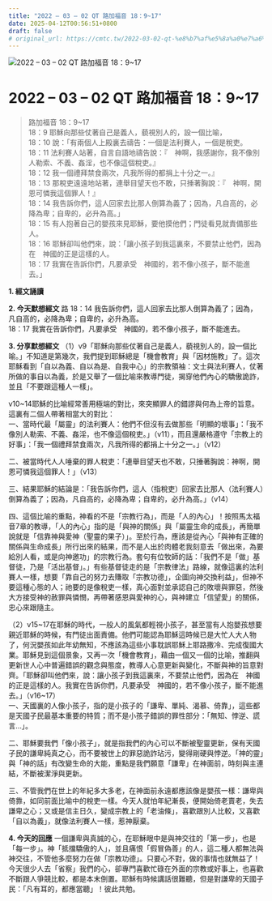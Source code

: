 ```yaml
---
title: "2022 – 03 – 02 QT 路加福音 18：9~17"
date: 2025-04-12T00:56:51+0800
draft: false
# original_url: https://cmtc.tw/2022-03-02-qt-%e8%b7%af%e5%8a%a0%e7%a6%8f%e9%9f%b3-18%ef%bc%9a917
---
```


![2022 – 03 – 02 QT 路加福音 18：9\~17](/images/qt.jpg   "2022 – 03 – 02 QT 路加福音 18：9\~17")

# 2022 – 03 – 02 QT 路加福音 18：9\~17

> 路加福音 18：9\~17  
> 18：9 耶穌向那些仗著自己是義人，藐視別人的，設一個比喻，  
> 18：10 說：「有兩個人上殿裏去禱告：一個是法利賽人，一個是稅吏。  
> 18：11 法利賽人站著，自言自語地禱告說：『　神啊，我感謝你，我不像別人勒索、不義、姦淫，也不像這個稅吏。』  
> 18：12 我一個禮拜禁食兩次，凡我所得的都捐上十分之一。』  
> 18：13 那稅吏遠遠地站著，連舉目望天也不敢，只捶著胸說：『　神啊，開恩可憐我這個罪人！』  
> 18：14 我告訴你們，這人回家去比那人倒算為義了；因為，凡自高的，必降為卑；自卑的，必升為高。」  
> 18：15 有人抱著自己的嬰孩來見耶穌，要他摸他們；門徒看見就責備那些人。  
> 18：16 耶穌卻叫他們來，說：「讓小孩子到我這裏來，不要禁止他們，因為在　神國的正是這樣的人。  
> 18：17 我實在告訴你們，凡要承受　神國的，若不像小孩子，斷不能進去。」

**1. 經文誦讀**

**2.  今天默想經文**
路 18：14 我告訴你們，這人回家去比那人倒算為義了；因為，凡自高的，必降為卑；自卑的，必升為高。  
18：17 我實在告訴你們，凡要承受　神國的，若不像小孩子，斷不能進去。

**3. 分享默想經文**
（1）v9「耶穌向那些仗著自己是義人，藐視別人的，設一個比喻。」不知道是第幾次，我們提到耶穌總是「機會教育」與「因材施教」了。這次耶穌看到「自以為義、自以為是、自我中心」的宗教領袖：文士與法利賽人，仗著所做的事自以為義，於是又舉了一個比喻來教導門徒，揭穿他們內心的驕傲詭詐，並且「不要跟這種人一樣」。

v10\~14耶穌的比喻經常善用極端的對比，來突顯罪人的錯謬與何為上帝的旨意。這裏有二個人帶著相當大的對比：  
一、當時代最「屬靈」的法利賽人：他們不但沒有去做那些「明顯的壞事」：「我不像別人勒索、不義、姦淫，也不像這個稅吏。」（v11），而且還嚴格遵守「宗教上的好事」：「我一個禮拜禁食兩次，凡我所得的都捐上十分之一。」（v12）

二、被當時代人人唾棄的罪人稅吏：「連舉目望天也不敢，只捶著胸說：神啊，開恩可憐我這個罪人！」（v13）

三、結果耶穌的結論是：「我告訴你們，這人（指稅吏）回家去比那人（法利賽人）倒算為義了；因為，凡自高的，必降為卑；自卑的，必升為高。」（v14）

四、這個比喻的重點，神看的不是「宗教行為」，而是「人的內心」！按照馬太福音7章的教導，「人的內心」指的是「與神的關係」與「屬靈生命的成長」，再簡單說就是「信靠神與愛神（聖靈的果子）」。至於行為，應該是從內心「與神有正確的關係與生命成長」所行出來的結果，而不是人出於肉體老我刻意去「做出來，為要給別人看，或是向神邀功」的宗教行為。套句有位牧師的話：「我們不是「做」基督徒，乃是「活出基督」。」有些基督徒走的是「宗教律法」路線，就像這裏的法利賽人一樣，想要「靠自己的努力去賺取「宗教功德」，企圖向神交換利益」，但神不要這種心態的人；祂要的是像稅吏一樣，真心面對並承認自己的敗壞與罪惡，然後大方接受神的赦罪與憐憫，再帶著感恩與愛神的心，與神建立「信望愛」的關係，忠心來跟隨主。

（2）v15\~17在耶穌的時代，一般人的風氣都輕視小孩子，甚至當有人抱嬰孩想要親近耶穌的時候，有門徒出面責備。他們可能認為耶穌這時候已是大忙人大人物了，何況嬰孩如此年幼無知，不應該為這些小事耽誤耶穌上耶路撒冷、完成復國大業。耶穌見到這個景象，又再一次「機會教育」，藉由一個又一個的比喻，推翻與更新世人心中普遍錯誤的觀念與態度，教導人心意更新與變化，不斷與神的旨意對齊。「耶穌卻叫他們來，說：讓小孩子到我這裏來，不要禁止他們，因為在　神國的正是這樣的人。我實在告訴你們，凡要承受　神國的，若不像小孩子，斷不能進去。」（v16\~17）  
一、天國裏的人像小孩子，指的是小孩子的「謙卑、單純、渴慕、倚靠」，這些都是天國子民最基本重要的特質；而不是小孩子錯誤的罪性部分：「無知、悖逆、謊言…」。

二、耶穌要我們「像小孩子」，就是指我們的內心可以不斷被聖靈更新，保有天國子民的謙卑純真之心，而不要被世上的罪惡詭詐玷污，變得剛硬與悖逆。「神的靈」與「神的話」有改變生命的大能，重點是我們願意「謙卑」在神面前，時刻與主連結，不斷被潔淨與更新。

三、不管我們在世上的年紀多大多老，在神面前永遠都應該像是嬰孩一樣：謙卑與倚靠，如同前面比喻中的稅吏一樣。今天人就怕年紀漸長，便開始倚老賣老，失去謙卑之心；又或是信主日久，變成宗教上的「老油條」，喜歡跟別人比較，又喜歡「自以為義」，就像法利賽人一樣，惹神厭棄。

**4. 今天的回應**
一個謙卑與真誠的心，在耶穌眼中是與神交往的「第一步」，也是「每一步」。神「抵擋驕傲的人」，並且痛恨「假冒偽善」的人，這二種人都無法與神交往，不管他多麼努力在做「宗教功德」。只要心不對，做的事情也就無益了！今天很少人去「省察」我們的心，卻專門喜歡忙碌在外面的宗教或好事上，也喜歡不斷跟人爭競比較，都是本末倒置。耶穌有時候講話很難聽，但是對謙卑的天國子民：「凡有耳的，都應當聽」！彼此共勉。
